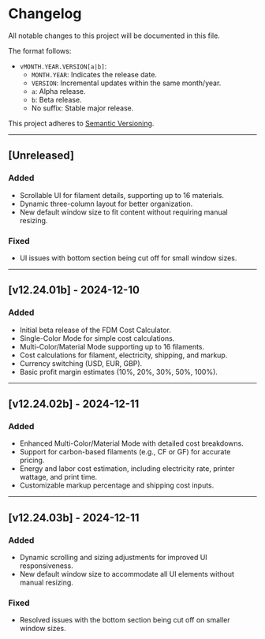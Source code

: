 # Changelog

All notable changes to this project will be documented in this file.

The format follows:
- `vMONTH.YEAR.VERSION[a|b]`:
  - `MONTH.YEAR`: Indicates the release date.
  - `VERSION`: Incremental updates within the same month/year.
  - `a`: Alpha release.
  - `b`: Beta release.
  - No suffix: Stable major release.

This project adheres to [Semantic Versioning](https://semver.org/spec/v2.0.0.html).

---

## [Unreleased]
### Added
- Scrollable UI for filament details, supporting up to 16 materials.
- Dynamic three-column layout for better organization.
- New default window size to fit content without requiring manual resizing.

### Fixed
- UI issues with bottom section being cut off for small window sizes.

---

## [v12.24.01b] - 2024-12-10
### Added
- Initial beta release of the FDM Cost Calculator.
- Single-Color Mode for simple cost calculations.
- Multi-Color/Material Mode supporting up to 16 filaments.
- Cost calculations for filament, electricity, shipping, and markup.
- Currency switching (USD, EUR, GBP).
- Basic profit margin estimates (10%, 20%, 30%, 50%, 100%).

---

## [v12.24.02b] - 2024-12-11
### Added
- Enhanced Multi-Color/Material Mode with detailed cost breakdowns.
- Support for carbon-based filaments (e.g., CF or GF) for accurate pricing.
- Energy and labor cost estimation, including electricity rate, printer wattage, and print time.
- Customizable markup percentage and shipping cost inputs.

---

## [v12.24.03b] - 2024-12-11
### Added
- Dynamic scrolling and sizing adjustments for improved UI responsiveness.
- New default window size to accommodate all UI elements without manual resizing.

### Fixed
- Resolved issues with the bottom section being cut off on smaller window sizes.
